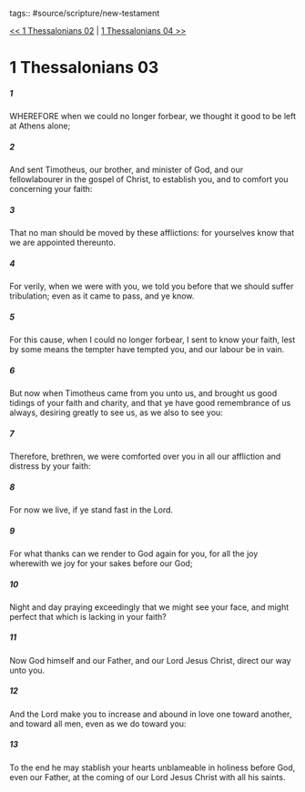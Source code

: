 tags:: #source/scripture/new-testament

[<< 1 Thessalonians 02](source/scripture/new-testament/13_1_Thessalonians/1_Thessalonians_02.md) | [1 Thessalonians 04 >>](source/scripture/new-testament/13_1_Thessalonians/1_Thessalonians_04.md)

# 1 Thessalonians 03

##### 1

WHEREFORE when we could no longer forbear, we thought it good to be left at Athens alone;

##### 2

And sent Timotheus, our brother, and minister of God, and our fellowlabourer in the gospel of Christ, to establish you, and to comfort you concerning your faith:

##### 3

That no man should be moved by these afflictions: for yourselves know that we are appointed thereunto.

##### 4

For verily, when we were with you, we told you before that we should suffer tribulation; even as it came to pass, and ye know.

##### 5

For this cause, when I could no longer forbear, I sent to know your faith, lest by some means the tempter have tempted you, and our labour be in vain.

##### 6

But now when Timotheus came from you unto us, and brought us good tidings of your faith and charity, and that ye have good remembrance of us always, desiring greatly to see us, as we also to see you:

##### 7

Therefore, brethren, we were comforted over you in all our affliction and distress by your faith:

##### 8

For now we live, if ye stand fast in the Lord.

##### 9

For what thanks can we render to God again for you, for all the joy wherewith we joy for your sakes before our God;

##### 10

Night and day praying exceedingly that we might see your face, and might perfect that which is lacking in your faith?

##### 11

Now God himself and our Father, and our Lord Jesus Christ, direct our way unto you.

##### 12

And the Lord make you to increase and abound in love one toward another, and toward all men, even as we do toward you:

##### 13

To the end he may stablish your hearts unblameable in holiness before God, even our Father, at the coming of our Lord Jesus Christ with all his saints.
